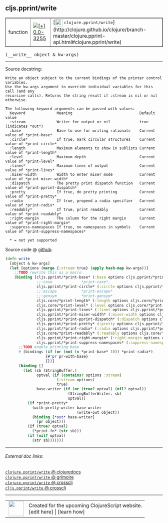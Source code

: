## cljs.pprint/write



 <table border="1">
<tr>
<td>function</td>
<td><a href="https://github.com/cljsinfo/cljs-api-docs/tree/0.0-3255"><img valign="middle" alt="[+] 0.0-3255" title="Added in 0.0-3255" src="https://img.shields.io/badge/+-0.0--3255-lightgrey.svg"></a> </td>
<td>
[<img height="24px" valign="middle" src="http://i.imgur.com/1GjPKvB.png"> <samp>clojure.pprint/write</samp>](http://clojure.github.io/clojure/branch-master/clojure.pprint-api.html#clojure.pprint/write)
</td>
</tr>
</table>


 <samp>
(__write__ object & kw-args)<br>
</samp>

---





Source docstring:

```
Write an object subject to the current bindings of the printer control variables.
Use the kw-args argument to override individual variables for this call (and any
recursive calls). Returns the string result if :stream is nil or nil otherwise.

The following keyword arguments can be passed with values:
  Keyword              Meaning                              Default value
  :stream              Writer for output or nil             true (indicates *out*)
  :base                Base to use for writing rationals    Current value of *print-base*
  :circle*             If true, mark circular structures    Current value of *print-circle*
  :length              Maximum elements to show in sublists Current value of *print-length*
  :level               Maximum depth                        Current value of *print-level*
  :lines*              Maximum lines of output              Current value of *print-lines*
  :miser-width         Width to enter miser mode            Current value of *print-miser-width*
  :dispatch            The pretty print dispatch function   Current value of *print-pprint-dispatch*
  :pretty              If true, do pretty printing          Current value of *print-pretty*
  :radix               If true, prepend a radix specifier   Current value of *print-radix*
  :readably*           If true, print readably              Current value of *print-readably*
  :right-margin        The column for the right margin      Current value of *print-right-margin*
  :suppress-namespaces If true, no namespaces in symbols    Current value of *print-suppress-namespaces*

  * = not yet supported

```


Source code @ [github](https://github.com/clojure/clojurescript/blob/r3297/src/main/cljs/cljs/pprint.cljs#L749-L810):

```clj
(defn write
  [object & kw-args]
  (let [options (merge {:stream true} (apply hash-map kw-args))]
    ;;TODO rewrite this as a macro
    (binding [cljs.pprint/*print-base* (:base options cljs.pprint/*print-base*)
              ;;:case             *print-case*,
              cljs.pprint/*print-circle* (:circle options cljs.pprint/*print-circle*)
              ;;:escape           *print-escape*
              ;;:gensym           *print-gensym*
              cljs.core/*print-length* (:length options cljs.core/*print-length*)
              cljs.core/*print-level* (:level options cljs.core/*print-level*)
              cljs.pprint/*print-lines* (:lines options cljs.pprint/*print-lines*)
              cljs.pprint/*print-miser-width* (:miser-width options cljs.pprint/*print-miser-width*)
              cljs.pprint/*print-pprint-dispatch* (:dispatch options cljs.pprint/*print-pprint-dispatch*)
              cljs.pprint/*print-pretty* (:pretty options cljs.pprint/*print-pretty*)
              cljs.pprint/*print-radix* (:radix options cljs.pprint/*print-radix*)
              cljs.core/*print-readably* (:readably options cljs.core/*print-readably*)
              cljs.pprint/*print-right-margin* (:right-margin options cljs.pprint/*print-right-margin*)
              cljs.pprint/*print-suppress-namespaces* (:suppress-namespaces options cljs.pprint/*print-suppress-namespaces*)]
      ;;TODO enable printing base
      #_[bindings (if (or (not (= *print-base* 10)) *print-radix*)
                  {#'pr pr-with-base}
                  {})]
      (binding []
        (let [sb (StringBuffer.)
              optval (if (contains? options :stream)
                       (:stream options)
                       true)
              base-writer (if (or (true? optval) (nil? optval))
                            (StringBufferWriter. sb)
                            optval)]
          (if *print-pretty*
            (with-pretty-writer base-writer
                                (write-out object))
            (binding [*out* base-writer]
              (pr object)))
          (if (true? optval)
            (*print-fn* (str sb)))
          (if (nil? optval)
            (str sb)))))))
```

<!--
Repo - tag - source tree - lines:

 <pre>
clojurescript @ r3297
└── src
    └── main
        └── cljs
            └── cljs
                └── <ins>[pprint.cljs:749-810](https://github.com/clojure/clojurescript/blob/r3297/src/main/cljs/cljs/pprint.cljs#L749-L810)</ins>
</pre>

-->

---



###### External doc links:

[`clojure.pprint/write` @ clojuredocs](http://clojuredocs.org/clojure.pprint/write)<br>
[`clojure.pprint/write` @ grimoire](http://conj.io/store/v1/org.clojure/clojure/1.7.0-beta3/clj/clojure.pprint/write/)<br>
[`clojure.pprint/write` @ crossclj](http://crossclj.info/fun/clojure.pprint/write.html)<br>
[`cljs.pprint/write` @ crossclj](http://crossclj.info/fun/cljs.pprint.cljs/write.html)<br>

---

 <table>
<tr><td>
<img valign="middle" align="right" width="48px" src="http://i.imgur.com/Hi20huC.png">
</td><td>
Created for the upcoming ClojureScript website.<br>
[edit here] | [learn how]
</td></tr></table>

[edit here]:https://github.com/cljsinfo/cljs-api-docs/blob/master/cljsdoc/cljs.pprint/write.cljsdoc
[learn how]:https://github.com/cljsinfo/cljs-api-docs/wiki/cljsdoc-files

<!--

This information was too distracting to show to readers, but I'll leave it
commented here since it is helpful to:

- pretty-print the data used to generate this document
- and show how to retrieve that data



The API data for this symbol:

```clj
{:ns "cljs.pprint",
 :name "write",
 :signature ["[object & kw-args]"],
 :history [["+" "0.0-3255"]],
 :type "function",
 :full-name-encode "cljs.pprint/write",
 :source {:code "(defn write\n  [object & kw-args]\n  (let [options (merge {:stream true} (apply hash-map kw-args))]\n    ;;TODO rewrite this as a macro\n    (binding [cljs.pprint/*print-base* (:base options cljs.pprint/*print-base*)\n              ;;:case             *print-case*,\n              cljs.pprint/*print-circle* (:circle options cljs.pprint/*print-circle*)\n              ;;:escape           *print-escape*\n              ;;:gensym           *print-gensym*\n              cljs.core/*print-length* (:length options cljs.core/*print-length*)\n              cljs.core/*print-level* (:level options cljs.core/*print-level*)\n              cljs.pprint/*print-lines* (:lines options cljs.pprint/*print-lines*)\n              cljs.pprint/*print-miser-width* (:miser-width options cljs.pprint/*print-miser-width*)\n              cljs.pprint/*print-pprint-dispatch* (:dispatch options cljs.pprint/*print-pprint-dispatch*)\n              cljs.pprint/*print-pretty* (:pretty options cljs.pprint/*print-pretty*)\n              cljs.pprint/*print-radix* (:radix options cljs.pprint/*print-radix*)\n              cljs.core/*print-readably* (:readably options cljs.core/*print-readably*)\n              cljs.pprint/*print-right-margin* (:right-margin options cljs.pprint/*print-right-margin*)\n              cljs.pprint/*print-suppress-namespaces* (:suppress-namespaces options cljs.pprint/*print-suppress-namespaces*)]\n      ;;TODO enable printing base\n      #_[bindings (if (or (not (= *print-base* 10)) *print-radix*)\n                  {#'pr pr-with-base}\n                  {})]\n      (binding []\n        (let [sb (StringBuffer.)\n              optval (if (contains? options :stream)\n                       (:stream options)\n                       true)\n              base-writer (if (or (true? optval) (nil? optval))\n                            (StringBufferWriter. sb)\n                            optval)]\n          (if *print-pretty*\n            (with-pretty-writer base-writer\n                                (write-out object))\n            (binding [*out* base-writer]\n              (pr object)))\n          (if (true? optval)\n            (*print-fn* (str sb)))\n          (if (nil? optval)\n            (str sb)))))))",
          :title "Source code",
          :repo "clojurescript",
          :tag "r3297",
          :filename "src/main/cljs/cljs/pprint.cljs",
          :lines [749 810]},
 :full-name "cljs.pprint/write",
 :clj-symbol "clojure.pprint/write",
 :docstring "Write an object subject to the current bindings of the printer control variables.\nUse the kw-args argument to override individual variables for this call (and any\nrecursive calls). Returns the string result if :stream is nil or nil otherwise.\n\nThe following keyword arguments can be passed with values:\n  Keyword              Meaning                              Default value\n  :stream              Writer for output or nil             true (indicates *out*)\n  :base                Base to use for writing rationals    Current value of *print-base*\n  :circle*             If true, mark circular structures    Current value of *print-circle*\n  :length              Maximum elements to show in sublists Current value of *print-length*\n  :level               Maximum depth                        Current value of *print-level*\n  :lines*              Maximum lines of output              Current value of *print-lines*\n  :miser-width         Width to enter miser mode            Current value of *print-miser-width*\n  :dispatch            The pretty print dispatch function   Current value of *print-pprint-dispatch*\n  :pretty              If true, do pretty printing          Current value of *print-pretty*\n  :radix               If true, prepend a radix specifier   Current value of *print-radix*\n  :readably*           If true, print readably              Current value of *print-readably*\n  :right-margin        The column for the right margin      Current value of *print-right-margin*\n  :suppress-namespaces If true, no namespaces in symbols    Current value of *print-suppress-namespaces*\n\n  * = not yet supported\n"}

```

Retrieve the API data for this symbol:

```clj
;; from Clojure REPL
(require '[clojure.edn :as edn])
(-> (slurp "https://raw.githubusercontent.com/cljsinfo/cljs-api-docs/catalog/cljs-api.edn")
    (edn/read-string)
    (get-in [:symbols "cljs.pprint/write"]))
```

-->
